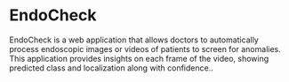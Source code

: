 # EndoCheck

EndoCheck is a web application that allows doctors to automatically process endoscopic images or videos of patients to screen for anomalies. This application provides insights on each frame of the video, showing predicted class and localization along with confidence..
